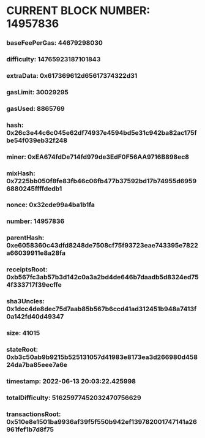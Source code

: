 # CURRENT BLOCK NUMBER: 14957836

### baseFeePerGas: 44679298030
### difficulty: 14765923187101843
### extraData: 0x617369612d65617374322d31
### gasLimit: 30029295
### gasUsed: 8865769
### hash: 0x26c3e44c6c045e62df74937e4594bd5e31c942ba82ac175fbe54f039eb32f248
### miner: 0xEA674fdDe714fd979de3EdF0F56AA9716B898ec8
### mixHash: 0x7225bb050f8fe83fb46c06fb477b37592bd17b74955d69596880245ffffdedb1
### nonce: 0x32cde99a4ba1b1fa
### number: 14957836
### parentHash: 0xe6058360c43dfd8248de7508cf75f93723eae743395e7822a66039911e8a28fa
### receiptsRoot: 0xb567fc3ab57b3d142c0a3a2bd4de646b7daadb5d8324ed754f333717f39ecffe
### sha3Uncles: 0x1dcc4de8dec75d7aab85b567b6ccd41ad312451b948a7413f0a142fd40d49347
### size: 41015
### stateRoot: 0xb3c50ab9b9215b525131057d41983e8173ea3d266980d45824da7ba85eee7a6e
### timestamp: 2022-06-13 20:03:22.425998
### totalDifficulty: 51625977452032470756629
### transactionsRoot: 0x510e8e1501ba9936af39f5f550b942ef139782001747141a26961fef1b7d8f75
